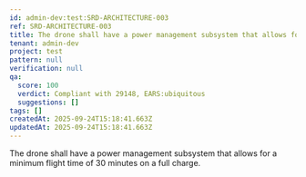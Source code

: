 ```yaml
---
id: admin-dev:test:SRD-ARCHITECTURE-003
ref: SRD-ARCHITECTURE-003
title: The drone shall have a power management subsystem that allows for a minimum f…
tenant: admin-dev
project: test
pattern: null
verification: null
qa:
  score: 100
  verdict: Compliant with 29148, EARS:ubiquitous
  suggestions: []
tags: []
createdAt: 2025-09-24T15:18:41.663Z
updatedAt: 2025-09-24T15:18:41.663Z
---
```


The drone shall have a power management subsystem that allows for a minimum flight time of 30 minutes on a full charge.
